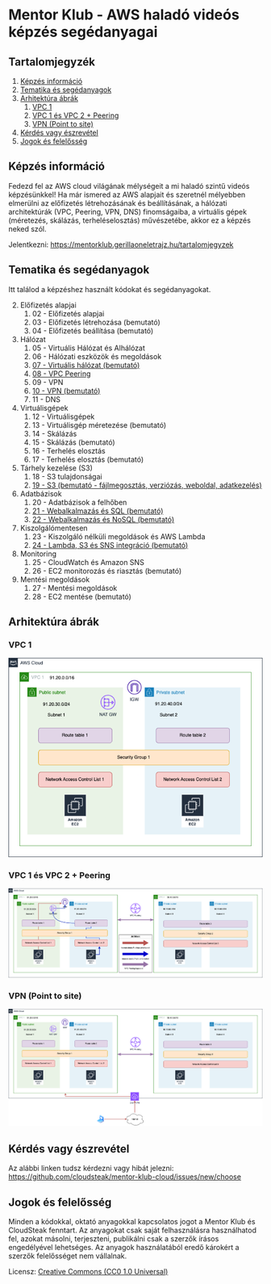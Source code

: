 # Mentor Klub - AWS haladó videós képzés segédanyagai


## Tartalomjegyzék

1. [Képzés információ](#képzés-információ)
2. [Tematika és segédanyagok](#tematika-és-segédanyagok)
3. [Arhitektúra ábrák](#arhitektúra-ábrák)
    1. [VPC 1](#vpc-1)
    2. [VPC 1 és VPC 2 + Peering](#vpc-1-és-vpc-2--peering)
    3. [VPN (Point to site)](#vpn-point-to-site)
4. [Kérdés vagy észrevétel](#kérdés-vagy-észrevétel)
5. [Jogok és felelősség](#jogok-és-felelősség)



## Képzés információ

Fedezd fel az AWS cloud világának mélységeit a mi haladó szintű videós képzésünkkel! Ha már ismered az AWS alapjait és szeretnél mélyebben elmerülni az előfizetés létrehozásának és beállításának, a hálózati architektúrák (VPC, Peering, VPN, DNS) finomságaiba, a virtuális gépek (méretezés, skálázás, terheléselosztás) művészetébe, akkor ez a képzés neked szól.

Jelentkezni: https://mentorklub.gerillaoneletrajz.hu/tartalomjegyzek

## Tematika és segédanyagok

Itt találod a képzéshez használt kódokat és segédanyagokat.

2. Előfizetés alapjai
    1. 02 - Előfizetés alapjai
    2. 03 - Előfizetés létrehozása (bemutató)
    3. 04 - Előfizetés beállítása (bemutató)
3. Hálózat
    1. 05 - Virtuális Hálózat és Alhálózat
    2. 06 - Hálózati eszközök és megoldások
    3. [07 - Virtuális hálózat (bemutató)](https://github.com/cloudsteak/trn-aws-common/blob/main/network.md#vpc-létrehozása)
    4. [08 - VPC Peering](https://github.com/cloudsteak/trn-aws-common/blob/main/network.md#vpc-peering)
    5. 09 - VPN
    6. [10 - VPN (bemutató)](https://github.com/cloudsteak/trn-aws-common/blob/main/network.md#vpn-virtual-private-network)
    7. 11 - DNS
4. Virtuálisgépek
    1. 12 - Virtuálisgépek
    2. 13 - Virtuálisgép méretezése (bemutató)
    3. 14 - Skálázás
    4. 15 - Skálázás (bemutató)
    5. 16 - Terhelés elosztás
    6. 17 - Terhelés elosztás (bemutató)
5. Tárhely kezelése (S3)
    1. 18 - S3 tulajdonságai
    2. [19 - S3 (bemutató - fájlmegosztás, verziózás, weboldal, adatkezelés)](https://github.com/cloudsteak/trn-aws-common/blob/main/storage.md#s3)
6. Adatbázisok
    1. 20 - Adatbázisok a felhőben
    2. [21 - Webalkalmazás és SQL (bemutató)](https://github.com/cloudsteak/trn-aws-webapp-sql)
    3. [22 - Webalkalmazás és NoSQL (bemutató)](https://github.com/cloudsteak/trn-aws-webapp-nosql)
7. Kiszolgálómentesen
    1. 23 - Kiszolgáló nélküli megoldások és AWS Lambda
    2. [24 - Lambda, S3 és SNS integráció (bemutató)](https://github.com/cloudsteak/trn-aws-common/blob/main/serverless.md#eseményvezérelt-alkalmazás-s3---lambda---sns)
8. Monitoring
    1. 25 - CloudWatch és Amazon SNS
    2. 26 - EC2 monitorozás és riasztás (bemutató)
9. Mentési megoldások
    1. 27 - Mentési megoldások
    2. 28 - EC2 mentése (bemutató)


## Arhitektúra ábrák

### VPC 1

![VPC-1](./kepek/aws-vpc-1.png)

### VPC 1 és VPC 2 + Peering

![VPC-1-2](./kepek/aws-vpc1-vpc2-vpcpeering.png)

### VPN (Point to site)

![VPN](./kepek/aws-point-to-site-vpn.png)



## Kérdés vagy észrevétel

Az alábbi linken tudsz kérdezni vagy hibát jelezni: https://github.com/cloudsteak/mentor-klub-cloud/issues/new/choose


## Jogok és felelősség

Minden a kódokkal, oktató anyagokkal kapcsolatos jogot a Mentor Klub és CloudSteak fenntart. Az anyagokat csak saját felhasználásra használhatod fel, azokat másolni, terjeszteni, publikálni csak a szerzők írásos engedélyével lehetséges. Az anyagok használatából eredő károkért a szerzők felelősséget nem vállalnak.

Licensz: [Creative Commons (CC0 1.0 Universal)](./LICENSE)